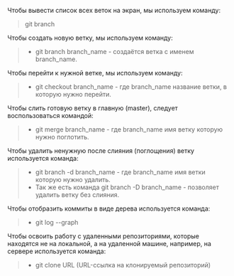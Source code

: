 Чтобы вывести список всех веток на экран, мы используем команду:
> git branch

Чтобы создать новую ветку, мы используем команду:
>* git branch branch_name - создаётся ветка с именем branch_name.

Чтобы перейти к нужной ветке, мы используем команду:
>* git checkout branch_name - где branch_name название ветки, в которую нужно перейти.

Чтобы слить готовую ветку в главную (master), следует воспользоваться командой:

>* git merge branch_name - где branch_name имя ветку которую нужно поглотить.

Чтобы удалить ненужную после слияния (поглощения) ветку используется команда:
>* git branch -d branch_name - где branch_name имя ветки которую нужно удалить.
>* Так же есть команда git branch -D branch_name - позволяет удалить ветку без слияния.

Чтобы отобразить коммиты в виде дерева используется команда:
>* git log --graph

Чтобы освоить работу с удаленными репозиториями, которые находятся не на локальной, а на удаленной машине, например, на сервере используется команда:
>* git clone URL (URL-ссылка на клонируемый репозиторий)
